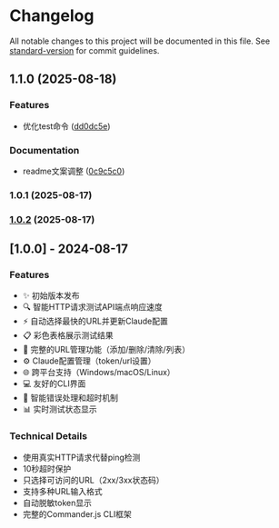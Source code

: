 # Changelog

All notable changes to this project will be documented in this file. See [standard-version](https://github.com/conventional-changelog/standard-version) for commit guidelines.

## 1.1.0 (2025-08-18)


### Features

* 优化test命令 ([dd0dc5e](https://github.com/ytton/cc/commit/dd0dc5e9cdbd5bb8ccf055a03e7342e8481b2015))


### Documentation

* readme文案调整 ([0c9c5c0](https://github.com/ytton/cc/commit/0c9c5c074570b86139d98f0c6b6058b2d911ff89))

### 1.0.1 (2025-08-17)

### [1.0.2](https://github.com/ytton/cc/compare/v1.0.1...v1.0.2) (2025-08-17)

## [1.0.0] - 2024-08-17

### Features

- ✨ 初始版本发布
- 🔍 智能HTTP请求测试API端点响应速度
- ⚡ 自动选择最快的URL并更新Claude配置
- 📋 彩色表格展示测试结果
- 🔧 完整的URL管理功能（添加/删除/清除/列表）
- ⚙️ Claude配置管理（token/url设置）
- 🌐 跨平台支持（Windows/macOS/Linux）
- 💻 友好的CLI界面
- 🚫 智能错误处理和超时机制
- 📊 实时测试状态显示

### Technical Details

- 使用真实HTTP请求代替ping检测
- 10秒超时保护
- 只选择可访问的URL（2xx/3xx状态码）
- 支持多种URL输入格式
- 自动脱敏token显示
- 完整的Commander.js CLI框架